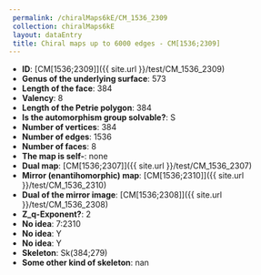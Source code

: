```yaml
--- 
 permalink: /chiralMaps6kE/CM_1536_2309 
 collection: chiralMaps6kE
 layout: dataEntry
 title: Chiral maps up to 6000 edges - CM[1536;2309]
---
```


- **ID**: [CM[1536;2309]]({{ site.url }}/test/CM_1536_2309)
- **Genus of the underlying surface**: 573
- **Length of the face**: 384
- **Valency**: 8
- **Length of the Petrie polygon**: 384
- **Is the automorphism group solvable?**: S
- **Number of vertices**: 384
- **Number of edges**: 1536
- **Number of faces**: 8
- **The map is self-**: none
- **Dual map**: [CM[1536;2307]]({{ site.url }}/test/CM_1536_2307)
- **Mirror (enantihomorphic) map**: [CM[1536;2310]]({{ site.url }}/test/CM_1536_2310)
- **Dual of the mirror image**: [CM[1536;2308]]({{ site.url }}/test/CM_1536_2308)
- **Z_q-Exponent?**: 2
- **No idea**:  7:2310
- **No idea**: Y
- **No idea**: Y
- **Skeleton**: Sk(384;279)
- **Some other kind of skeleton**: nan
